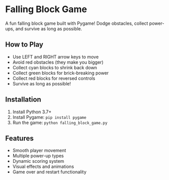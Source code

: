 # Falling Block Game

A fun falling block game built with Pygame! Dodge obstacles, collect power-ups, and survive as long as possible.

## How to Play
- Use LEFT and RIGHT arrow keys to move
- Avoid red obstacles (they make you bigger)
- Collect cyan blocks to shrink back down
- Collect green blocks for brick-breaking power
- Collect red blocks for reversed controls
- Survive as long as possible!

## Installation
1. Install Python 3.7+
2. Install Pygame: `pip install pygame`
3. Run the game: `python falling_block_game.py`

## Features
- Smooth player movement
- Multiple power-up types
- Dynamic scoring system
- Visual effects and animations
- Game over and restart functionality

